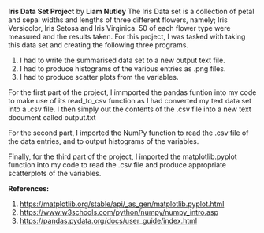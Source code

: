<b>Iris Data Set Project</b> by <b>Liam Nutley</b>
The Iris Data set is a collection of petal and sepal widths and lengths of three different flowers, namely; Iris Versicolor, Iris Setosa and Iris Virginica. 50 of each flower type were measured and the results taken. 
For this project, I was tasked with taking this data set and creating the following three programs. 
1. I had to write the summarised data set to a new output text file.
2. I had to produce histograms of the various entries as .png files.
3. I had to produce scatter plots from the variables.

For the first part of the project, I immported the pandas funtion into my code to make use of its read_to_csv function as I had converted my text data set into a .csv file. I then simply out the contents of the .csv file into a new text document called output.txt

For the second part, I imported the NumPy function to read the .csv file of the data entries, and to output histograms of the variables.

Finally, for the third part of the project, I imported the matplotlib.pyplot function into my code to read the .csv file and produce appropriate scatterplots of the variables. 

<b>References:</b>
  1. https://matplotlib.org/stable/api/_as_gen/matplotlib.pyplot.html
  2. https://www.w3schools.com/python/numpy/numpy_intro.asp
  3. https://pandas.pydata.org/docs/user_guide/index.html
